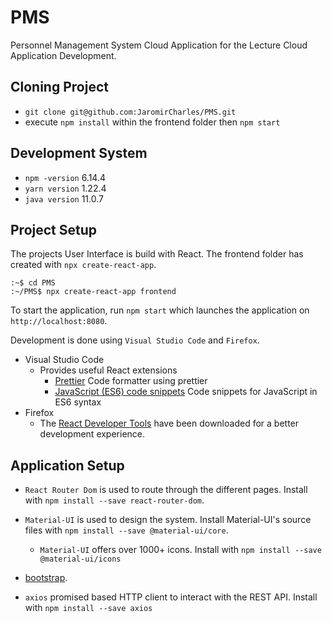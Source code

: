 # PMS
Personnel Management System Cloud Application for the Lecture Cloud Application Development.

## Cloning Project
* `git clone git@github.com:JaromirCharles/PMS.git`
* execute `npm install` within the frontend folder then `npm start`

## Development System

* `npm -version` 6.14.4
* `yarn version` 1.22.4
* `java version` 11.0.7

## Project Setup

The projects User Interface is build with React. The frontend folder has created with `npx create-react-app`.

```shell
:~$ cd PMS
:~/PMS$ npx create-react-app frontend
```

To start the application, run `npm start` which launches the application on `http://localhost:8080`.

Development is done using `Visual Studio Code` and `Firefox`.

* Visual Studio Code
  * Provides useful React extensions
    * [Prettier](https://marketplace.visualstudio.com/items?itemName=esbenp.prettier-vscode) Code formatter using prettier
    * [JavaScript (ES6) code snippets](https://marketplace.visualstudio.com/items?itemName=xabikos.JavaScriptSnippets) Code snippets for JavaScript in ES6 syntax
* Firefox
  * The [React Developer Tools](https://addons.mozilla.org/en-US/firefox/addon/react-devtools/) have been downloaded for a better development experience.



## Application Setup 

* `React Router Dom` is used to route through the different pages. Install with `npm install --save react-router-dom`.
* `Material-UI` is used to design the system. Install Material-UI's source files with `npm install --save @material-ui/core`.
  * `Material-UI` offers over 1000+ icons. Install with `npm install --save @material-ui/icons`

* [bootstrap](https://getbootstrap.com/docs/4.0/getting-started/introduction/). 

* `axios` promised based HTTP client to interact with the REST API. Install with `npm install --save axios`
